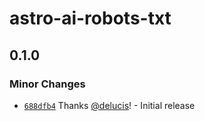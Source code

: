 # astro-ai-robots-txt

## 0.1.0

### Minor Changes

- [`688dfb4`](https://github.com/delucis/astro-ai-robots-txt/commit/688dfb44bf98f1f75d6ed4b86dc5abd8b91f21be) Thanks [@delucis](https://github.com/delucis)! - Initial release
